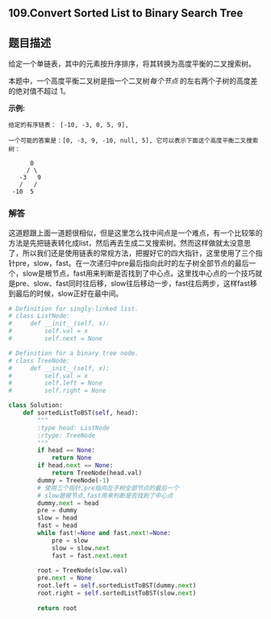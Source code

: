 ## 109.Convert Sorted List to Binary Search Tree

## 题目描述

给定一个单链表，其中的元素按升序排序，将其转换为高度平衡的二叉搜索树。

本题中，一个高度平衡二叉树是指一个二叉树*每个节点* 的左右两个子树的高度差的绝对值不超过 1。

**示例:**

```
给定的有序链表： [-10, -3, 0, 5, 9],

一个可能的答案是：[0, -3, 9, -10, null, 5], 它可以表示下面这个高度平衡二叉搜索树：

      0
     / \
   -3   9
   /   /
 -10  5
```

### 解答

​	这道题跟上面一道题很相似，但是这里怎么找中间点是一个难点，有一个比较笨的方法是先把链表转化成list，然后再去生成二叉搜索树。然而这样做就太没意思了，所以我们还是使用链表的常规方法，把握好它的四大指针，这里使用了三个指针pre，slow，fast。在一次递归中pre最后指向此时的左子树全部节点的最后一个，slow是根节点，fast用来判断是否找到了中心点。这里找中心点的一个技巧就是pre、slow、fast同时往后移，slow往后移动一步，fast往后两步，这样fast移到最后的时候，slow正好在最中间。

```python
# Definition for singly-linked list.
# class ListNode:
#     def __init__(self, x):
#         self.val = x
#         self.next = None

# Definition for a binary tree node.
# class TreeNode:
#     def __init__(self, x):
#         self.val = x
#         self.left = None
#         self.right = None

class Solution:
    def sortedListToBST(self, head):
        """
        :type head: ListNode
        :rtype: TreeNode
        """
        if head == None:
            return None
        if head.next == None:
            return TreeNode(head.val)
        dummy = TreeNode(-1)
        # 使用三个指针,pre指向左子树全部节点的最后一个
        # slow是根节点,fast用来判断是否找到了中心点
        dummy.next = head
        pre = dummy
        slow = head
        fast = head
        while fast!=None and fast.next!=None:
            pre = slow
            slow = slow.next
            fast = fast.next.next
        
        root = TreeNode(slow.val)
        pre.next = None
        root.left = self.sortedListToBST(dummy.next)
        root.right = self.sortedListToBST(slow.next)
        
        return root
```


